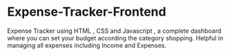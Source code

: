 # Expense-Tracker-Frontend
Expense Tracker using HTML , CSS and Javascript , a complete dashboard where you can set your budget according the category shopping. Helpful in managing all expenses including Income and Expenses.
